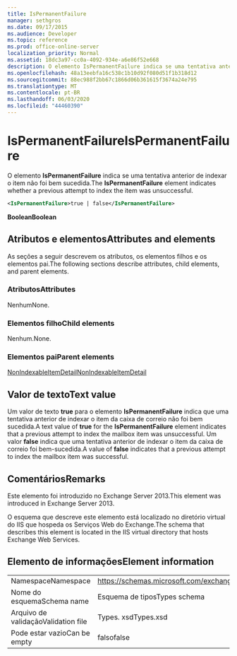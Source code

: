 ```yaml
---
title: IsPermanentFailure
manager: sethgros
ms.date: 09/17/2015
ms.audience: Developer
ms.topic: reference
ms.prod: office-online-server
localization_priority: Normal
ms.assetid: 18dc3a97-cc0a-4092-934e-a6e86f52e668
description: O elemento IsPermanentFailure indica se uma tentativa anterior de indexar o item não foi bem sucedida.
ms.openlocfilehash: 48a13eebfa16c538c1b10d92f080d51f1b318d12
ms.sourcegitcommit: 88ec988f2bb67c1866d06b361615f3674a24e795
ms.translationtype: MT
ms.contentlocale: pt-BR
ms.lasthandoff: 06/03/2020
ms.locfileid: "44460390"
---
```

# <a name="ispermanentfailure"></a><span data-ttu-id="14c82-103">IsPermanentFailure</span><span class="sxs-lookup"><span data-stu-id="14c82-103">IsPermanentFailure</span></span>

<span data-ttu-id="14c82-104">O elemento **IsPermanentFailure** indica se uma tentativa anterior de indexar o item não foi bem sucedida.</span><span class="sxs-lookup"><span data-stu-id="14c82-104">The **IsPermanentFailure** element indicates whether a previous attempt to index the item was unsuccessful.</span></span> 
  
```XML
<IsPermanentFailure>true | false</IsPermanentFailure>
```

 <span data-ttu-id="14c82-105">**Boolean**</span><span class="sxs-lookup"><span data-stu-id="14c82-105">**Boolean**</span></span>
## <a name="attributes-and-elements"></a><span data-ttu-id="14c82-106">Atributos e elementos</span><span class="sxs-lookup"><span data-stu-id="14c82-106">Attributes and elements</span></span>

<span data-ttu-id="14c82-107">As seções a seguir descrevem os atributos, os elementos filhos e os elementos pai.</span><span class="sxs-lookup"><span data-stu-id="14c82-107">The following sections describe attributes, child elements, and parent elements.</span></span>
  
### <a name="attributes"></a><span data-ttu-id="14c82-108">Atributos</span><span class="sxs-lookup"><span data-stu-id="14c82-108">Attributes</span></span>

<span data-ttu-id="14c82-109">Nenhum</span><span class="sxs-lookup"><span data-stu-id="14c82-109">None.</span></span>
  
### <a name="child-elements"></a><span data-ttu-id="14c82-110">Elementos filho</span><span class="sxs-lookup"><span data-stu-id="14c82-110">Child elements</span></span>

<span data-ttu-id="14c82-111">Nenhum.</span><span class="sxs-lookup"><span data-stu-id="14c82-111">None.</span></span>
  
### <a name="parent-elements"></a><span data-ttu-id="14c82-112">Elementos pai</span><span class="sxs-lookup"><span data-stu-id="14c82-112">Parent elements</span></span>

[<span data-ttu-id="14c82-113">NonIndexableItemDetail</span><span class="sxs-lookup"><span data-stu-id="14c82-113">NonIndexableItemDetail</span></span>](nonindexableitemdetail.md)
  
## <a name="text-value"></a><span data-ttu-id="14c82-114">Valor de texto</span><span class="sxs-lookup"><span data-stu-id="14c82-114">Text value</span></span>

<span data-ttu-id="14c82-115">Um valor de texto **true** para o elemento **IsPermanentFailure** indica que uma tentativa anterior de indexar o item da caixa de correio não foi bem sucedida.</span><span class="sxs-lookup"><span data-stu-id="14c82-115">A text value of **true** for the **IsPermanentFailure** element indicates that a previous attempt to index the mailbox item was unsuccessful.</span></span> <span data-ttu-id="14c82-116">Um valor **false** indica que uma tentativa anterior de indexar o item da caixa de correio foi bem-sucedida.</span><span class="sxs-lookup"><span data-stu-id="14c82-116">A value of **false** indicates that a previous attempt to index the mailbox item was successful.</span></span> 
  
## <a name="remarks"></a><span data-ttu-id="14c82-117">Comentários</span><span class="sxs-lookup"><span data-stu-id="14c82-117">Remarks</span></span>

<span data-ttu-id="14c82-118">Este elemento foi introduzido no Exchange Server 2013.</span><span class="sxs-lookup"><span data-stu-id="14c82-118">This element was introduced in Exchange Server 2013.</span></span>
  
<span data-ttu-id="14c82-119">O esquema que descreve este elemento está localizado no diretório virtual do IIS que hospeda os Serviços Web do Exchange.</span><span class="sxs-lookup"><span data-stu-id="14c82-119">The schema that describes this element is located in the IIS virtual directory that hosts Exchange Web Services.</span></span>
  
## <a name="element-information"></a><span data-ttu-id="14c82-120">Elemento de informações</span><span class="sxs-lookup"><span data-stu-id="14c82-120">Element information</span></span>

|||
|:-----|:-----|
|<span data-ttu-id="14c82-121">Namespace</span><span class="sxs-lookup"><span data-stu-id="14c82-121">Namespace</span></span>  <br/> |https://schemas.microsoft.com/exchange/services/2006/types  <br/> |
|<span data-ttu-id="14c82-122">Nome do esquema</span><span class="sxs-lookup"><span data-stu-id="14c82-122">Schema name</span></span>  <br/> |<span data-ttu-id="14c82-123">Esquema de tipos</span><span class="sxs-lookup"><span data-stu-id="14c82-123">Types schema</span></span>  <br/> |
|<span data-ttu-id="14c82-124">Arquivo de validação</span><span class="sxs-lookup"><span data-stu-id="14c82-124">Validation file</span></span>  <br/> |<span data-ttu-id="14c82-125">Types. xsd</span><span class="sxs-lookup"><span data-stu-id="14c82-125">Types.xsd</span></span>  <br/> |
|<span data-ttu-id="14c82-126">Pode estar vazio</span><span class="sxs-lookup"><span data-stu-id="14c82-126">Can be empty</span></span>  <br/> |<span data-ttu-id="14c82-127">falso</span><span class="sxs-lookup"><span data-stu-id="14c82-127">false</span></span>  <br/> |
   

